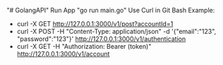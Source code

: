 "# GolangAPI" 
Run App
"go run main.go"
Use Curl in Git Bash
Example: 
- curl -X GET http://127.0.0.1:3000/v1/post?accountId=1
- curl -X POST -H "Content-Type: application/json" -d '{"email":"123", "password":"123"}' http://127.0.0.1:3000/v1/authentication  
- curl -X GET -H "Authorization: Bearer (token)" http://127.0.0.1:3000/v1/account
